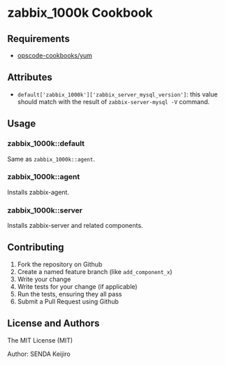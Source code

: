 zabbix_1000k Cookbook
=====================

Requirements
------------
- [opscode-cookbooks/yum](https://github.com/opscode-cookbooks/yum)

Attributes
----------
- `default['zabbix_1000k']['zabbix_server_mysql_version']`: this value should match with the result of `zabbix-server-mysql -V` command.

Usage
-----
### zabbix_1000k::default
Same as `zabbix_1000k::agent`.

### zabbix_1000k::agent
Installs zabbix-agent.

### zabbix_1000k::server
Installs zabbix-server and related components.


Contributing
------------
1. Fork the repository on Github
2. Create a named feature branch (like `add_component_x`)
3. Write your change
4. Write tests for your change (if applicable)
5. Run the tests, ensuring they all pass
6. Submit a Pull Request using Github

License and Authors
-------------------
The MIT License (MIT)

Author: SENDA Keijiro
